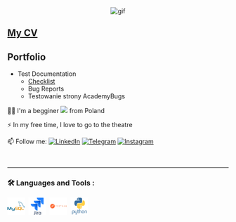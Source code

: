 <div id="header" align="center">
<img src="https://github.com/AnastasiaOgievich/AnastasiaOgievich/blob/main/gif.gif" alt="gif" width="300"/>
</div>
  </a>
  
## [My CV](https://www.canva.com/design/DAGEEFHFHkA/hYs_LraXtWVRO7inltLw0w/view?utm_content=DAGEEFHFHkA&utm_campaign=designshare&utm_medium=link&utm_source=editor)


## Portfolio
* Test Documentation
  - [Checklist](https://github.com/AnastasiaOgievich/AnastasiaOgievich/blob/main/checklist.xlsx) 
  - Bug Reports
  - Testowanie strony AcademyBugs
  

:woman_technologist: I'm a begginer  <img src="https://media.giphy.com/media/WUlplcMpOCEmTGBtBW/giphy.gif" width="30"> from Poland


 :zap: In my free time, I love to go to the theatre

 :mailbox: Follow me:
[![LinkedIn](https://img.shields.io/badge/-LinkedIn-090909?style=for-the-badge&logo=linkedin&logoColor=007BB6)](https://www.linkedin.com/in/anastasiia-ogievich/)
[![Telegram](https://img.shields.io/badge/-Telegram-090909?style=for-the-badge&logo=telegram&logoColor=27A0D9)](https://t.me/an_resz)
[![Instagram](https://img.shields.io/badge/-Instagram-090909?style=for-the-badge&logo=instagram&logoColor=B4068E)](https://www.instagram.com/aan.resz_)

  <div id="badges">
<img src="https://komarev.com/ghpvc/?username=AnastasiaOgievich&style=flat-square&color=blue" alt=""/>
  </div>

---

### :hammer_and_wrench: Languages and Tools :
<div>
  <img src="https://github.com/devicons/devicon/blob/master/icons/mysql/mysql-original-wordmark.svg" title="MySQL"  alt="MySQL" width="40" height="40"/>&nbsp;
  <img src="https://github.com/devicons/devicon/blob/master/icons/jira/jira-original-wordmark.svg" title="Jira" alt="Jira" width="40" height="40"/>&nbsp;
   <img src="https://github.com/devicons/devicon/blob/master/icons/postman/postman-original-wordmark.svg" title="Postman" alt="Postman" width="40" height="40"/>&nbsp;
  <img src="https://github.com/devicons/devicon/blob/master/icons/python/python-original-wordmark.svg" title="Python" **alt="Python" width="40" height="40"/>
</div>

